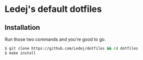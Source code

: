 # Ledej's default dotfiles

## Installation

Run those two commands and you're good to go.

```sh 
$ git clone https://github.com/Ledej/dotfiles && cd dotfiles
$ make install
```